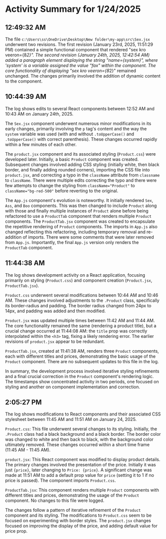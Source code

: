 # Activity Summary for 1/24/2025

## 12:49:32 AM
The file `c:\Users\ss\OneDrive\Desktop\New folder\my-app\src\Sex.jsx` underwent two revisions.  The first revision (January 23rd, 2025, 11:51:29 PM) contained a simple functional component that rendered "sex kro veeron={8*2}". The second revision (January 24th, 2025, 12:42:54 AM) added a paragraph element displaying the string "name={system}", where 'system' is a variable assigned the value "fax" within the component.  The core functionality of displaying "sex kro veeron={8*2}" remained unchanged.  The changes primarily involved the addition of dynamic content to the component.


## 10:44:39 AM
The log shows edits to several React components between 12:52 AM and 10:43 AM on January 24th, 2025.

The `Sex.jsx` component underwent numerous minor modifications in its early changes, primarily involving the `p` tag's content and the way the `system` variable was used (with and without `.toUpperCase()` and `.toUpperCase()` with correct parenthesis). These changes occurred rapidly within a few minutes of each other.

The `product.jsx` component and its associated styling (`Product.css`) were developed later. Initially, a basic `Product` component was created.  Subsequent changes involved adding CSS styling (initially white, then black border, and finally adding rounded corners), importing the CSS file into `product.jsx`, and correcting a typo in the `className` attribute from `classname` to `className`. There were multiple edits correcting the typo and there were few attempts to change the styling from `className="Product"` to `className="bg-red-500"` before reverting to the original.

The `App.js` component's evolution is noteworthy. It initially rendered `Sex`, `Ass`, and `Boo` components. This was then changed to include `Product` along with those and finally multiple instances of `Product` alone before being refactored to use a `ProductTab` component that renders multiple `Product` components.  The `ProductTab.jsx` component was created to encapsulate the repetitive rendering of `Product` components. The imports in `App.js` also changed reflecting this refactoring, including temporary removal and re-addition of imports.  There were some comments that were later removed from `App.js`.  Importantly, the final `App.js` version only renders the `ProductTab` component.


## 11:44:38 AM
The log shows development activity on a React application, focusing primarily on styling (`Product.css`) and component creation (`Product.jsx`, `ProductTab.jsx`).

`Product.css` underwent several modifications between 10:44 AM and 10:46 AM.  These changes involved adjustments to the `.Product` class, specifically its border-radius and padding. The border radius changed from 24px to 14px, and padding was added and then modified.

`Product.jsx` was updated multiple times between 11:42 AM and 11:44 AM. The core functionality remained the same (rendering a product title), but a crucial change occurred at 11:44:08 AM: the `title` prop was correctly interpolated within the `<h3>` tag, fixing a likely rendering error.  The earlier revisions of `product.jsx` appear to be redundant.

`ProductTab.jsx`, created at 11:41:38 AM, renders three `Product` components, each with different titles and prices, demonstrating the basic usage of the `Product` component.  There are no subsequent updates to this file in the log.

In summary, the development process involved iterative styling refinements and a final crucial correction in the `Product` component's rendering logic.  The timestamps show concentrated activity in two periods, one focused on styling and another on component implementation and correction.


## 2:05:27 PM
The log shows modifications to React components and their associated CSS stylesheet between 11:45 AM and 11:51 AM on January 24, 2025.

`Product.css`: This file underwent several changes to its styling.  Initially, the `.Product` class had a black background and a black border. The border color was changed to white and then back to black, with the background color ultimately removed.  These changes occurred within a short time frame (11:45 AM - 11:45 AM).


`product.jsx`: This React component was modified to display product details.  The primary changes involved the presentation of the price. Initially it was just `{price}`, later changing to `Price: {price}`.  A significant change was made at 11:51 AM to add a default prop value for `price` (setting it to 1 if no price is passed).  The component imports `Product.css`.

`ProductTab.jsx`: This component renders multiple `Product` components with different titles and prices, demonstrating the usage of the `Product` component. No changes to this file were logged.

The changes follow a pattern of iterative refinement of the `Product` component and its styling.  The modifications to `Product.css` seem to be focused on experimenting with border styles. The `product.jsx` changes focused on improving the display of the price, and adding default value for price prop.
